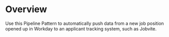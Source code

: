 # Overview

Use this Pipeline Pattern to automatically push data from a new job position opened up in Workday to an applicant tracking system, such as Jobvite.
